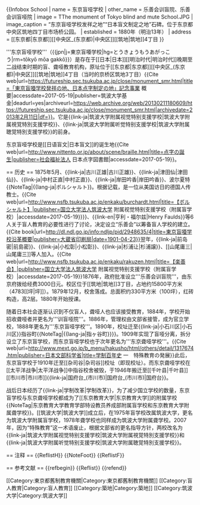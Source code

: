 {{Infobox School
| name           = 东京盲哑学校
| other_name     = 乐善会训盲院、乐善会训盲哑院
| image          = TThe monument of Tokyo blind and mute School.JPG
| image_caption  = “东京盲哑学校发祥之地”“日本盲文制定之地”石碑。位于东京都中央区筑地四丁目市场桥公园。
| established    = 1880年（明治13年）
| address        = [[东京都|东京都]][[中央区_(东京都)|中央区]][[筑地|筑地]]4丁目
}}

'''东京盲哑学校'''（{{jpn|j=東京盲唖学校|hg=とうきょうもうあがっこう|rm=tōkyō mōa gakkō}}）是存在于[[日本|日本]][[明治时代|明治时代]]晚期至二战结束时期的盲、聋哑教育机构，原址位于[[东京都|东京都]][[中央区_(东京都)|中央区]][[筑地|筑地]]4丁目（当时的京桥区筑地3丁目）<ref>{{Cite web|url=https://futureship.sec.tsukuba.ac.jp/close/monument_smr.html|title=「東京盲唖学校発祥の地、日本点字制定の地」記念事業 概要|accessdate=2017-05-19|publisher=筑波大学基金|deadurl=yes|archiveurl=https://web.archive.org/web/20130211180609/https://futureship.sec.tsukuba.ac.jp/close/monument_smr.html|archivedate=2013年2月11日|df=}}</ref>。它是{{link-ja|筑波大学附属视觉特别支援学校|筑波大学附属視覚特別支援学校}}、{{link-ja|筑波大学附属听觉特别支援学校|筑波大学附属聴覚特別支援学校}}的前身。

东京盲哑学校是[[日语盲文|日本盲文]]的诞生地<ref>{{Cite web|url=http://www.nittento.or.jp/about/scene/braille.html|title=点字の誕生|publisher=社会福祉法人 日本点字図書館|accessdate=2017-05-19}}</ref>。

== 历史 ==
1875年5月、{{link-ja|古川正雄|古川正雄}}、{{link-ja|津田仙|津田仙}}、{{link-ja|中村正直|中村正直}}、{{link-ja|岸田吟香|岸田吟香}}、波尔夏特{{NoteTag|{{lang-ja|ボルシャルト}}。根据记载，是一位从美国访日的德国人传教士。<ref>{{Cite web|url=http://www.nsfb.tsukuba.ac.jp/enkaku/burchardt.html|title=【ボルシャルト】|publisher=国立大学法人筑波大学 附属视觉特别支援学校（附属盲学校）|accessdate=2017-05-19}}</ref><ref name="Kanpou"/>}}、{{link-en|亨利・福尔兹|Henry Faulds}}等6人关于盲人教育的必要性进行了讨论，决定设立“乐善会”以筹备盲人学校的建立。<ref name="Kanpou">{{Cite book|url=http://dl.ndl.go.jp/info:ndljp/pid/2948635/4|title=東京盲唖学校沿革概要|publisher=大蔵省印刷局|date=1901-04-23}}</ref>翌年，{{link-ja|前岛密|前島密}}、{{link-ja|小松彰|小松彰}}、{{link-ja|杉浦让|杉浦譲}}、[[山尾庸三|山尾庸三]]等人加入。<ref>{{Cite web|url=http://www.nsfb.tsukuba.ac.jp/enkaku/rakuzen.html|title=【楽善会】|publisher=国立大学法人筑波大学 附属视觉特别支援学校（附属盲学校）|accessdate=2017-05-19}}</ref>1876年，政府批准设立'''乐善会训盲院'''，由东京府拨给经费3000日元。校区位于[[筑地|筑地]]3丁目，占地约15800平方米（4783[[坪|坪]]）。1879年12月，校舍落成。总面积约330平方米（100坪），红砖构造，高2层。1880年开始授课。

随着日本社会逐渐认识到不仅盲人，聋哑人也应该接受教育，1884年，学校开始招收聋哑者并更名为'''训盲哑院'''。1886年，管理权由文部省接管，成为官立学校，1888年更名为'''东京盲哑学校'''。1890年，校址迁至{{link-ja|小石川区|小石川区}}指谷町{{NoteTag|{{lang-ja|指ヶ谷町}}}}。1909年实现了盲哑分离，拆分设立了东京盲学校，而东京盲哑学校也于次年更名为'''东京聋哑学校'''。<ref>{{Cite web|url=http://www.mext.go.jp/b_menu/hakusho/html/others/detail/1317674.htm|publisher=日本文部科学省|title=学制百年史 一　特殊教育の発展}}</ref>此后，东京盲学校于1910年迁至[[杂司谷|杂司谷]]校址（即现校址）。而东京聋哑学校在[[太平洋战争|太平洋战争]]中指谷校舍被毁，于1946年搬迁至[[千叶县|千叶县]][[市川市|市川市]]{{link-ja|国府台_(市川市)|国府台_(市川市)|国府台}}。

战后日本经历了{{link-ja|学制改革|学制改革}}，为了减少国立学校的数量，东京盲学校与东京聋哑学校都成为了[[东京教育大学|东京教育大学]]的附属学校{{NoteTag|东京教育大学教育学部特设教员养成部附属盲学校和东京教育大学附属聋学校}}。[[筑波大学|筑波大学]]成立后，在1975年盲学校改属筑波大学，更名为筑波大学附属盲学校，1978年聋学校也同样成为筑波大学附属聋学校。2007年，因为“特殊教育”这一术语废止，根据文部省的更名指导方针，两校改名为{{link-ja|筑波大学附属视觉特别支援学校|筑波大学附属視覚特別支援学校}}和{{link-ja|筑波大学附属听觉特别支援学校|筑波大学附属聴覚特別支援学校}}。

== 注释 ==
{{ReflistH}}
{{NoteFoot}}
{{ReflistF}}

== 参考文献 ==
{{refbegin}}
{{Reflist}}
{{refend}}

[[Category:東京都舊制教育機關|Category:東京都舊制教育機關]]
[[Category:盲人教育|Category:盲人教育]]
[[Category:築地|Category:築地]]
[[Category:筑波大学|Category:筑波大学]]